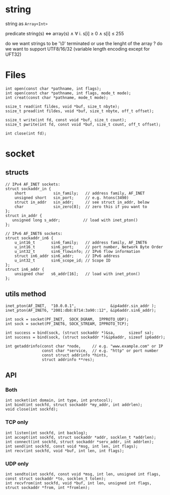 # string

string as `Array<Int>`

predicate string(s) ⇔ array(s) ∧ ∀ i. s[i] ≥ 0 ∧ s[i] ≤ 255

do we want strings to be '\0' terminated or use the lenght of the array ?
do we want to support UTF8/16/32 (variable length encoding except for UFT32)

# Files

    int open(const char *pathname, int flags);
    int open(const char *pathname, int flags, mode_t mode);
    int creat(const char *pathname, mode_t mode);

    ssize_t read(int fildes, void *buf, size_t nbyte);
    ssize_t pread(int fildes, void *buf, size_t nbyte, off_t offset);

    ssize_t write(int fd, const void *buf, size_t count);
    ssize_t pwrite(int fd, const void *buf, size_t count, off_t offset);

    int close(int fd);

# socket

## structs

    // IPv4 AF_INET sockets:
    struct sockaddr_in {
        short            sin_family;   // address family, AF_INET
        unsigned short   sin_port;     // e.g. htons(3490)
        struct in_addr   sin_addr;     // see struct in_addr, below
        char             sin_zero[8];  // zero this if you want to
    };
    struct in_addr {
       unsigned long s_addr;          // load with inet_pton()
    };

    // IPv6 AF_INET6 sockets:
    struct sockaddr_in6 {
        u_int16_t       sin6_family;   // address family, AF_INET6
        u_int16_t       sin6_port;     // port number, Network Byte Order
        u_int32_t       sin6_flowinfo; // IPv6 flow information
        struct in6_addr sin6_addr;     // IPv6 address
        u_int32_t       sin6_scope_id; // Scope ID
    };
    struct in6_addr {
        unsigned char   s6_addr[16];   // load with inet_pton()
    };

## utils method

    inet_pton(AF_INET,  "10.0.0.1",               &ip4addr.sin_addr );
    inet_pton(AF_INET6, "2001:db8:8714:3a90::12", &ip6addr.sin6_addr);

    int sock = socket(PF_INET,  SOCK_DGRAM,  IPPROTO_UDP);
    int sock = socket(PF_INET6, SOCK_STREAM, IPPROTO_TCP);

    int success = bind(sock, (struct sockaddr *)&sa,      sizeof sa);
    int success = bind(sock, (struct sockaddr *)&ip6addr, sizeof ip6addr);

    int getaddrinfo(const char *node,     // e.g. "www.example.com" or IP
                    const char *service,  // e.g. "http" or port number
                    const struct addrinfo *hints,
                    struct addrinfo **res);

## API

### Both

    int socket(int domain, int type, int protocol);
    int bind(int sockfd, struct sockaddr *my_addr, int addrlen);
    void close(int sockfd);

### TCP only

    int listen(int sockfd, int backlog);
    int accept(int sockfd, struct sockaddr *addr, socklen_t *addrlen);
    int connect(int sockfd, struct sockaddr *serv_addr, int addrlen);
    int send(int sockfd, const void *msg, int len, int flags); 
    int recv(int sockfd, void *buf, int len, int flags);

### UDP only

    int sendto(int sockfd, const void *msg, int len, unsigned int flags, const struct sockaddr *to, socklen_t tolen);
    int recvfrom(int sockfd, void *buf, int len, unsigned int flags, struct sockaddr *from, int *fromlen);
